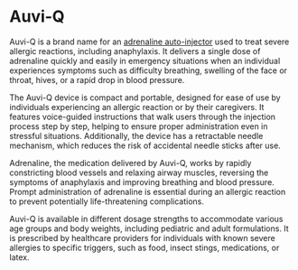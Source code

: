[//]: # (source: ?)
[//]: # (tags: adrenaline-emergencies medications brands)

# Auvi-Q

Auvi-Q is a brand name for an [adrenaline auto-injector](../adrenaline-auto-injector/) used to treat severe allergic reactions, including anaphylaxis. It delivers a single dose of adrenaline quickly and easily in emergency situations when an individual experiences symptoms such as difficulty breathing, swelling of the face or throat, hives, or a rapid drop in blood pressure.

The Auvi-Q device is compact and portable, designed for ease of use by individuals experiencing an allergic reaction or by their caregivers. It features voice-guided instructions that walk users through the injection process step by step, helping to ensure proper administration even in stressful situations. Additionally, the device has a retractable needle mechanism, which reduces the risk of accidental needle sticks after use.

Adrenaline, the medication delivered by Auvi-Q, works by rapidly constricting blood vessels and relaxing airway muscles, reversing the symptoms of anaphylaxis and improving breathing and blood pressure. Prompt administration of adrenaline is essential during an allergic reaction to prevent potentially life-threatening complications.

Auvi-Q is available in different dosage strengths to accommodate various age groups and body weights, including pediatric and adult formulations. It is prescribed by healthcare providers for individuals with known severe allergies to specific triggers, such as food, insect stings, medications, or latex.
